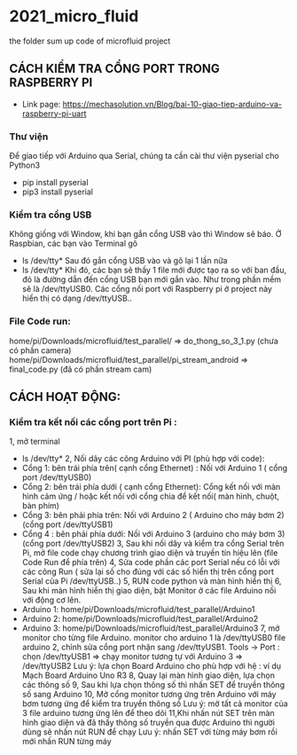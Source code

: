 # 2021_micro_fluid
the folder sum up code of microfluid project

## CÁCH KIỂM TRA CỔNG PORT TRONG RASPBERRY PI
- Link page: https://mechasolution.vn/Blog/bai-10-giao-tiep-arduino-va-raspberry-pi-uart
### Thư viện
Để giao tiếp với Arduino qua Serial, chúng ta cần cài thư viện pyserial cho Python3
- pip install pyserial
- pip3 install pyserial
### Kiểm tra cổng USB
Không giống với Window, khi bạn gắn cổng USB vào thì Window sẽ báo. Ở Raspbian, các bạn vào Terminal gõ
- ls /dev/tty*
Sau đó gắn cổng USB vào và gõ lại 1 lần nữa
- ls /dev/tty*
Khi đó, các bạn sẽ thấy 1 file mới được tạo ra so với ban đầu, đó là đường dẫn đến cổng USB bạn mới gắn vào. Như trong phần mềm sẽ là /dev/ttyUSB0.
Các cổng nối port với Raspberry pi ở project này hiển thị có dạng /dev/ttyUSB.. 

### File Code run: 
home/pi/Downloads/microfluid/test_parallel/ => do_thong_so_3_1.py (chưa có phần camera)
home/pi/Downloads/microfluid/test_parallel/pi_stream_android => final_code.py (đã có phần stream cam)

## CÁCH HOẠT ĐỘNG:
### Kiểm tra kết nối các cổng port trên Pi : 
1, mở terminal
- ls /dev/tty* 
2, Nối dây các công Arduino với PI (phù hợp với code):
- Cổng 1: bên trái phía trên( cạnh cổng Ethernet) : Nối với Arduino 1 ( cổng port /dev/ttyUSB0)
- Cổng 2: bên trái phía dưới ( cạnh cổng Ethernet): Cổng kết nối với màn hình cảm ứng / hoặc kết nối với cổng chia để kết nối( màn hình, chuột, bàn phím)
- Cổng 3: bên phải phía trên: Nối với Arduino 2 ( Arduino cho máy bơm 2) (cổng port /dev/ttyUSB1)
- Cổng 4 : bên phải phía dưới: Nối với Arduino 3 (arduino cho máy bơm 3) (cổng port /dev/ttyUSB2)
3, Sau khi nối dây và kiểm tra cổng Serial trên Pi, mở file code chạy chương trình giao diện và truyền tín hiệu lên (file Code Run để phía trên) 
4, Sửa code phần các port Serial nếu có lỗi với các công Run ( sửa lại số cho đúng với các số hiển thị trên cổng port Serial của Pi /dev/ttyUSB..)
5, RUN code python và màn hình hiển thị
6, Sau khi màn hình hiển thị giao diện, bật Monitor ở các file Arduino nối với động cơ lên. 
- Arduino 1: home/pi/Downloads/microfluid/test_parallel/Arduino1
- Arduino 2: home/pi/Downloads/microfluid/test_parallel/Arduino2
- Arduino 3: home/pi/Downloads/microfluid/test_parallel/Arduino3
7, mở monitor cho từng file Arduino. monitor cho arduino 1 là /dev/ttyUSB0
file arduino 2, chỉnh sửa cổng port nhận sang /dev/ttyUSB1. Tools -> Port : chọn /dev/ttyUSB1 => chạy monitor
tương tự với Arduino 3 => /dev/ttyUSB2 
Lưu ý: lựa chọn Board Arduino cho phù hợp với hệ : ví dụ Mạch Board Arduino Uno R3
8, Quay lại màn hình giao diện, lựa chọn các thông số
9, Sau khi lựa chọn thông số thì nhấn SET để truyền thông số sang Arduino 
10, Mở cổng monitor tương ứng trên Arduino với máy bơm tương ứng để kiểm tra truyền thông số
Lưu ý: mở tất cả monitor của 3 file arduino tương ứng lên để theo dõi 
11,Khi nhấn nút SET trên màn hình giao diện và đã thấy thông số truyền qua được Arduino thì người dùng sẽ nhấn nút RUN để chạy 
Lưu ý: nhấn SET với từng máy bơm rồi mới nhấn RUN từng máy 

